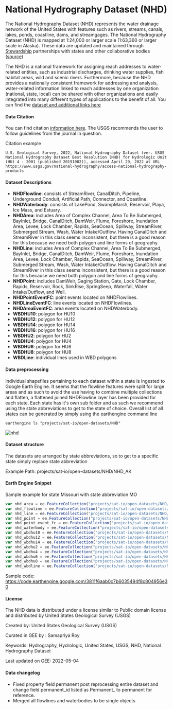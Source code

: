 # National Hydrography Dataset (NHD)

The National Hydrography Dataset (NHD) represents the water drainage network of the United States with features such as rivers, streams, canals, lakes, ponds, coastline, dams, and streamgages. The National Hydrography Dataset (NHD) is mapped at 1:24,000 or larger scale (1:63,360 or larger scale in Alaska). These data are updated and maintained through [Stewardship](https://www.usgs.gov/national-hydrography/stewardship-and-community) partnerships with states and other collaborative bodies ([source](https://www.usgs.gov/national-hydrography/national-hydrography-dataset))

The NHD is a national framework for assigning reach addresses to water-related entities, such as industrial discharges, drinking water supplies, fish habitat areas, wild and scenic rivers. Furthermore, because the NHD provides a nationally consistent framework for addressing and analysis, water-related information linked to reach addresses by one organization (national, state, local) can be shared with other organizations and easily integrated into many different types of applications to the benefit of all. You can find the [dataset and additional links here](https://www.usgs.gov/national-hydrography)

#### Data Citation
You can find citation [information here](https://www.usgs.gov/faqs/how-should-i-cite-datasets-and-services-national-map). The USGS recommends the user to follow guidelines from the journal in question.

Citation example

```
U.S. Geological Survey, 2022, National Hydrography Dataset (ver. USGS National Hydrography Dataset Best Resolution (NHD) for Hydrologic Unit (HU) 4 - 2001 (published 20191002)), accessed April 29, 2022 at URL https://www.usgs.gov/national-hydrography/access-national-hydrography-products
```

#### Dataset Descriptions

- **NHDFlowline**: consists of StreamRiver, CanalDitch, Pipeline, Underground Conduit, Artificial Path, Connector, and Coastline.
- **NHDWaterbody**: consists of LakePond, SwampMarsh, Reservoir, Playa, Ice Mass, and Estuary.
- **NHDArea**: includes Area of Complex Channel, Area To Be Submerged, BayInlet, Bridge, CanalDitch, DamWeir, Flume, Foreshore, Inundation Area, Levee, Lock Chamber, Rapids, SeaOcean, Spillway, StreamRiver, Submerged Stream, Wash, Water Intake/Outflow. Having CanalDitch and StreamRiver in this class seems inconsistent, but there is a good reason for this because we need both polygon and line forms of geography.
- **NHDLine**: includes Area of Complex Channel, Area To Be Submerged, BayInlet, Bridge, CanalDitch, DamWeir, Flume, Foreshore, Inundation Area, Levee, Lock Chamber, Rapids, SeaOcean, Spillway, StreamRiver, Submerged Stream, Wash, Water Intake/Outflow. Having CanalDitch and StreamRiver in this class seems inconsistent, but there is a good reason for this because we need both polygon and line forms of geography.
- **NHDPoint**: includes DamWeir, Gaging Station, Gate, Lock Chamber, Rapids, Reservoir, Rock, SinkRise, SpringSeep, Waterfall, Water Intake/Outflow, and Well.
- **NHDPointEventFC**: point events located on NHDFlowlines.
- **NHDLineEventFC**: line events located on NHDFlowlines.
- **NHDAreaEventFC**: area events located on NHDWaterbody.
- **WBDHU10**: polygon for HU10
- **WBDHU12**: polygon for HU12
- **WBDHU14**: polygon for HU14
- **WBDHU16**: polygon for HU16
- **WBDHU2**: polygon for HU2
- **WBDHU4**: polygon for HU4
- **WBDHU6**: polygon for HU6
- **WBDHU8**: polygon for HU8
- **WBDLine**: individual lines used in WBD polygons

#### Data preprocessing
individual shapefiles pertaining to each dataset within a state is ingested to Google Earth Engine. It seems that the flowline features were split for large areas and as such to avoid the use having to combine multiple collections and flatten, a flattened joined NHDFlowline layer has been provided for each state. Each state has it's own sub folder and as such we recommend using the state abbreviations to get to the state of choice. Overall list of all states can be generated by simply using the earthengine command line

```
earthengine ls "projects/sat-io/open-datasets/NHD"
```

![nhd](https://user-images.githubusercontent.com/6677629/166146991-c05e0e5c-876c-41e1-a289-9cc7b3a9dbc0.gif)


#### Dataset structure
The datasets are arranged by state abbreviations, so to get to a specific state simply replace state abbreviation

Example Path: projects/sat-io/open-datasets/NHD/NHD_AK


#### Earth Engine Snippet
Sample example for state Missouri with state abbreviation MO
```js
var nhd_area = ee.FeatureCollection("projects/sat-io/open-datasets/NHD/NHD_MO/NHDArea");
var nhd_flowline = ee.FeatureCollection("projects/sat-io/open-datasets/NHD/NHD_MO/NHDFlowline");
var nhd_line = ee.FeatureCollection("projects/sat-io/open-datasets/NHD/NHD_MO/NHDLine");
var nhd_point = ee.FeatureCollection("projects/sat-io/open-datasets/NHD/NHD_MO/NHDPoint");
var nhd_point_event_fc = ee.FeatureCollection("projects/sat-io/open-datasets/NHD/NHD_MO/NHDPointEventFC");
var nhd_waterbody = ee.FeatureCollection("projects/sat-io/open-datasets/NHD/NHD_MO/NHDWaterbody");
var nhd_wbdhu10 = ee.FeatureCollection("projects/sat-io/open-datasets/NHD/NHD_MO/WBDHU10");
var nhd_wbdhu12 = ee.FeatureCollection("projects/sat-io/open-datasets/NHD/NHD_MO/WBDHU12");
var nhd_wbdhu14 = ee.FeatureCollection("projects/sat-io/open-datasets/NHD/NHD_MO/WBDHU14");
var nhd_wbdhu2 = ee.FeatureCollection("projects/sat-io/open-datasets/NHD/NHD_MO/WBDHU2");
var nhd_wbdhu4 = ee.FeatureCollection("projects/sat-io/open-datasets/NHD/NHD_MO/WBDHU4");
var nhd_wbdhu6 = ee.FeatureCollection("projects/sat-io/open-datasets/NHD/NHD_MO/WBDHU6");
var nhd_wbdhu8 = ee.FeatureCollection("projects/sat-io/open-datasets/NHD/NHD_MO/WBDHU8");
var nhd_wbdline = ee.FeatureCollection("projects/sat-io/open-datasets/NHD/NHD_MO/WBDLine");
```

Sample code: https://code.earthengine.google.com/3811f6aab0c7b6035494f8c804956e30


#### License
The NHD data is distributed under a license similar to Public domain license and distributed by United States Geological Survey (USGS)

Created by: United States Geological Survey (USGS)

Curated in GEE by : Samapriya Roy

Keywords: Hydrography, Hydrologic, United States, USGS, NHD, National Hydrography Dataset

Last updated on GEE: 2022-05-04


#### Data changelog

* Fixed property field permanent post reprocessing entire dataset and change field permanent_id listed as Permanent_ to permanent for reference.
* Merged all flowlines and waterbodies to be single objects
